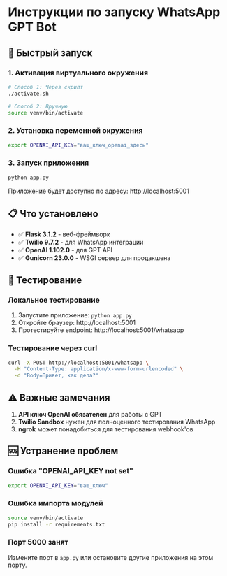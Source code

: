 # Инструкции по запуску WhatsApp GPT Bot

## 🚀 Быстрый запуск

### 1. Активация виртуального окружения
```bash
# Способ 1: Через скрипт
./activate.sh

# Способ 2: Вручную
source venv/bin/activate
```

### 2. Установка переменной окружения
```bash
export OPENAI_API_KEY="ваш_ключ_openai_здесь"
```

### 3. Запуск приложения
```bash
python app.py
```

Приложение будет доступно по адресу: http://localhost:5001

## 📋 Что установлено

- ✅ **Flask 3.1.2** - веб-фреймворк
- ✅ **Twilio 9.7.2** - для WhatsApp интеграции
- ✅ **OpenAI 1.102.0** - для GPT API
- ✅ **Gunicorn 23.0.0** - WSGI сервер для продакшена

## 🔧 Тестирование

### Локальное тестирование
1. Запустите приложение: `python app.py`
2. Откройте браузер: http://localhost:5001
3. Протестируйте endpoint: http://localhost:5001/whatsapp

### Тестирование через curl
```bash
curl -X POST http://localhost:5001/whatsapp \
  -H "Content-Type: application/x-www-form-urlencoded" \
  -d "Body=Привет, как дела?"
```

## ⚠️ Важные замечания

1. **API ключ OpenAI обязателен** для работы с GPT
2. **Twilio Sandbox** нужен для полноценного тестирования WhatsApp
3. **ngrok** может понадобиться для тестирования webhook'ов

## 🆘 Устранение проблем

### Ошибка "OPENAI_API_KEY not set"
```bash
export OPENAI_API_KEY="ваш_ключ"
```

### Ошибка импорта модулей
```bash
source venv/bin/activate
pip install -r requirements.txt
```

### Порт 5000 занят
Измените порт в `app.py` или остановите другие приложения на этом порту.

